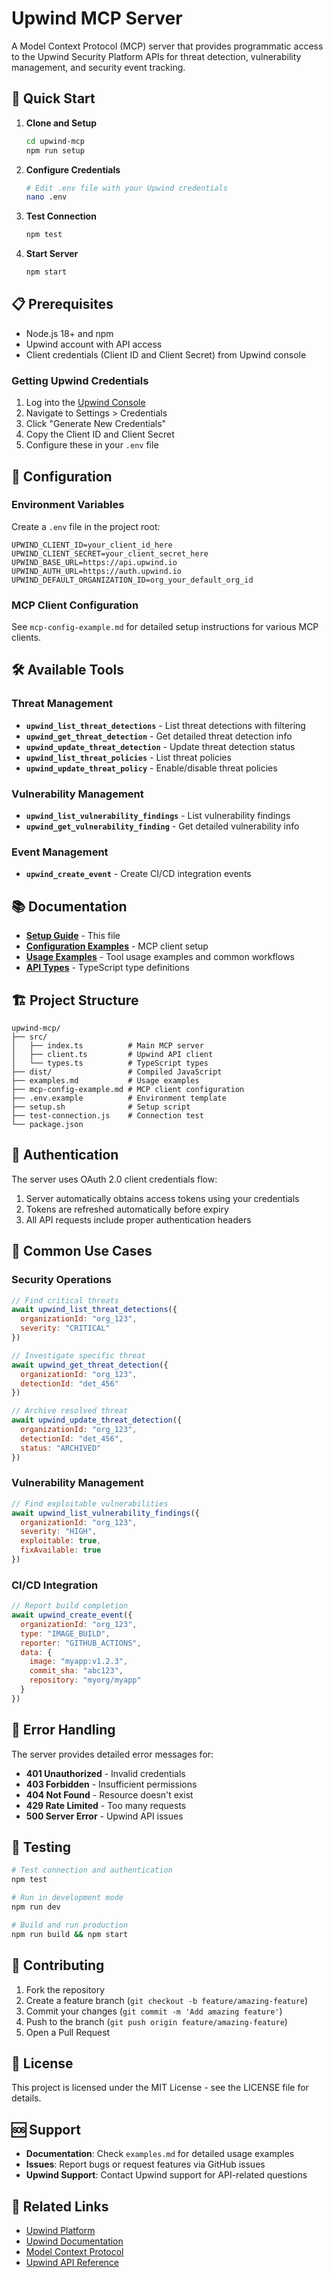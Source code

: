 # Upwind MCP Server

A Model Context Protocol (MCP) server that provides programmatic access to the Upwind Security Platform APIs for threat detection, vulnerability management, and security event tracking.

## 🚀 Quick Start

1. **Clone and Setup**
   ```bash
   cd upwind-mcp
   npm run setup
   ```

2. **Configure Credentials**
   ```bash
   # Edit .env file with your Upwind credentials
   nano .env
   ```

3. **Test Connection**
   ```bash
   npm test
   ```

4. **Start Server**
   ```bash
   npm start
   ```

## 📋 Prerequisites

- Node.js 18+ and npm
- Upwind account with API access
- Client credentials (Client ID and Client Secret) from Upwind console

### Getting Upwind Credentials

1. Log into the [Upwind Console](https://console.upwind.io)
2. Navigate to Settings > Credentials
3. Click "Generate New Credentials"
4. Copy the Client ID and Client Secret
5. Configure these in your `.env` file

## 🔧 Configuration

### Environment Variables

Create a `.env` file in the project root:

```env
UPWIND_CLIENT_ID=your_client_id_here
UPWIND_CLIENT_SECRET=your_client_secret_here
UPWIND_BASE_URL=https://api.upwind.io
UPWIND_AUTH_URL=https://auth.upwind.io
UPWIND_DEFAULT_ORGANIZATION_ID=org_your_default_org_id
```

### MCP Client Configuration

See `mcp-config-example.md` for detailed setup instructions for various MCP clients.

## 🛠 Available Tools

### Threat Management
- **`upwind_list_threat_detections`** - List threat detections with filtering
- **`upwind_get_threat_detection`** - Get detailed threat detection info
- **`upwind_update_threat_detection`** - Update threat detection status
- **`upwind_list_threat_policies`** - List threat policies
- **`upwind_update_threat_policy`** - Enable/disable threat policies

### Vulnerability Management  
- **`upwind_list_vulnerability_findings`** - List vulnerability findings
- **`upwind_get_vulnerability_finding`** - Get detailed vulnerability info

### Event Management
- **`upwind_create_event`** - Create CI/CD integration events

## 📚 Documentation

- **[Setup Guide](README.md)** - This file
- **[Configuration Examples](mcp-config-example.md)** - MCP client setup
- **[Usage Examples](examples.md)** - Tool usage examples and common workflows
- **[API Types](src/types.ts)** - TypeScript type definitions

## 🏗 Project Structure

```
upwind-mcp/
├── src/
│   ├── index.ts          # Main MCP server
│   ├── client.ts         # Upwind API client
│   └── types.ts          # TypeScript types
├── dist/                 # Compiled JavaScript
├── examples.md           # Usage examples
├── mcp-config-example.md # MCP client configuration
├── .env.example          # Environment template
├── setup.sh              # Setup script
├── test-connection.js    # Connection test
└── package.json
```

## 🔐 Authentication

The server uses OAuth 2.0 client credentials flow:

1. Server automatically obtains access tokens using your credentials
2. Tokens are refreshed automatically before expiry
3. All API requests include proper authentication headers

## 🎯 Common Use Cases

### Security Operations
```javascript
// Find critical threats
await upwind_list_threat_detections({
  organizationId: "org_123",
  severity: "CRITICAL"
})

// Investigate specific threat
await upwind_get_threat_detection({
  organizationId: "org_123", 
  detectionId: "det_456"
})

// Archive resolved threat
await upwind_update_threat_detection({
  organizationId: "org_123",
  detectionId: "det_456",
  status: "ARCHIVED"
})
```

### Vulnerability Management
```javascript
// Find exploitable vulnerabilities
await upwind_list_vulnerability_findings({
  organizationId: "org_123",
  severity: "HIGH",
  exploitable: true,
  fixAvailable: true
})
```

### CI/CD Integration
```javascript
// Report build completion
await upwind_create_event({
  organizationId: "org_123",
  type: "IMAGE_BUILD",
  reporter: "GITHUB_ACTIONS",
  data: {
    image: "myapp:v1.2.3",
    commit_sha: "abc123",
    repository: "myorg/myapp"
  }
})
```

## 🚨 Error Handling

The server provides detailed error messages for:
- **401 Unauthorized** - Invalid credentials
- **403 Forbidden** - Insufficient permissions  
- **404 Not Found** - Resource doesn't exist
- **429 Rate Limited** - Too many requests
- **500 Server Error** - Upwind API issues

## 🧪 Testing

```bash
# Test connection and authentication
npm test

# Run in development mode
npm run dev

# Build and run production
npm run build && npm start
```

## 🤝 Contributing

1. Fork the repository
2. Create a feature branch (`git checkout -b feature/amazing-feature`)
3. Commit your changes (`git commit -m 'Add amazing feature'`)
4. Push to the branch (`git push origin feature/amazing-feature`)
5. Open a Pull Request

## 📄 License

This project is licensed under the MIT License - see the LICENSE file for details.

## 🆘 Support

- **Documentation**: Check `examples.md` for detailed usage examples
- **Issues**: Report bugs or request features via GitHub issues
- **Upwind Support**: Contact Upwind support for API-related questions

## 🔗 Related Links

- [Upwind Platform](https://upwind.io)
- [Upwind Documentation](https://docs.upwind.io)
- [Model Context Protocol](https://modelcontextprotocol.io)
- [Upwind API Reference](https://docs.upwind.io/restapi/v1/introduction)
